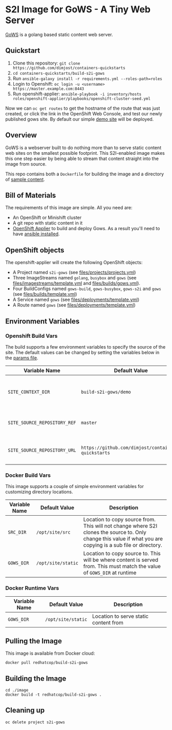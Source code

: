 # S2I Image for GoWS - A Tiny Web Server

[GoWS](https://github.com/redhat-cop/gows) is a golang based static content web server.

## Quickstart

1. Clone this repository:
   `git clone https://github.com/dimjost/containers-quickstarts`
2. `cd containers-quickstarts/build-s2i-gows`
3. Run `ansible-galaxy install -r requirements.yml --roles-path=roles`
4. Login to Openshift: `oc login -u <username> https://master.example.com:8443`
5. Run openshift-applier: `ansible-playbook -i inventory/hosts roles/openshift-applier/playbooks/openshift-cluster-seed.yml`

Now we can `oc get routes` to get the hostname of the route that was just created, or click the link in the OpenShift Web Console, and test our newly published gows site.
By default our simple [demo site](demo/index.html) will be deployed.

## Overview

GoWS is a webserver built to do nothing more than to serve static content web sites on the smallest possible footprint. This S2I-enabled image makes this one step easier by being able to stream that content straight into the image from source.

This repo contains both a `Dockerfile` for building the image and a directory of [sample content](/build-s2i-gows/demo).

## Bill of Materials

The requirements of this image are simple. All you need are:

* An OpenShift or Minishift cluster
* A git repo with static content in it
* [OpenShift Applier](https://github.com/dimjost/openshift-applier) to build and deploy Gows. As a result you'll need to have [ansible installed](http://docs.ansible.com/ansible/latest/intro_installation.html).

## OpenShift objects

The openshift-applier will create the following OpenShift objects:
* A Project named `s2i-gows` (see [files/projects/projects.yml](files/projects/projects.yml))
* Three ImageStreams named `golang`, `busybox` and `gows` (see [files/imagestreams/template.yml](files/imagestreams/template.yml) and [files/builds/gows.yml](files/builds/gows.yml)).
* Four BuildConfigs named `gows-build`, `gows-busybox`, `gows-s2i` and `gows` (see [files/builds/template.yml](files/builds/template.yml))
* A Service named `gows` (see [files/deployments/template.yml](files/deployments/template.yml))
* A Route named `gows` (see [files/deployments/template.yml](files/deployments/template.yml))

## Environment Variables

### Openshift Build Vars
The build supports a few environment variables to specify the source of the site. The default values can be changed by setting the variables below in the [params file](files/builds/params).

| Variable Name | Default Value | Description |
| ------------- | ------------- | ----------- |
| `SITE_CONTEXT_DIR` | `build-s2i-gows/demo` | Location of the site files within the git repository |
| `SITE_SOURCE_REPOSITORY_REF` | `master` | Git branch/tag of the site files |
| `SITE_SOURCE_REPOSITORY_URL` | `https://github.com/dimjost/containers-quickstarts` | Git repository of the site files |

### Docker Build Vars

This image supports a couple of simple environment variables for customizing directory locations.

| Variable Name | Default Value | Description |
| --------------| ------------- | ----------- |
| `SRC_DIR` | `/opt/site/src`| Location to copy source from. This will not change where S2I clones the source to. Only change this value if what you are copying is a sub file or directory. |
| `GOWS_DIR` | `/opt/site/static` | Location to copy source to. This will be where content is served from. This must match the value of `GOWS_DIR` at runtime |

### Docker Runtime Vars

| Variable Name | Default Value | Description |
| --------------| ------------- | ----------- |
| `GOWS_DIR` | `/opt/site/static` | Location to serve static content from |

## Pulling the Image

This image is available from Docker cloud:

```
docker pull redhatcop/build-s2i-gows
```

## Building the Image

```
cd ./image
docker build -t redhatcop/build-s2i-gows .
```

## Cleaning up
`oc delete project s2i-gows`
